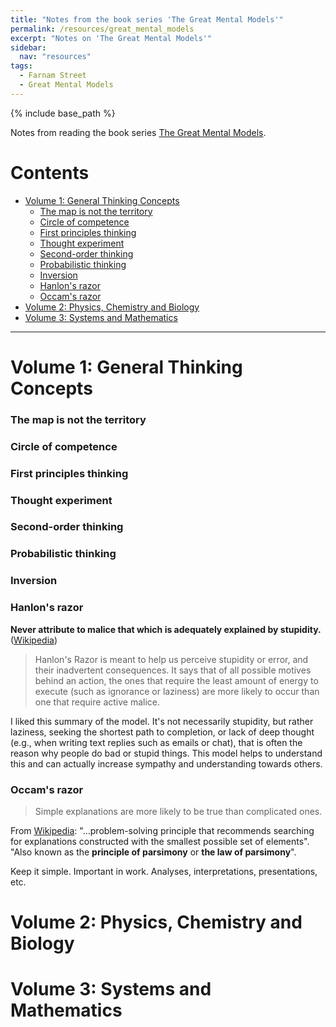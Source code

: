 ```yaml
---
title: "Notes from the book series 'The Great Mental Models'"
permalink: /resources/great_mental_models
excerpt: "Notes on 'The Great Mental Models'"
sidebar:
  nav: "resources"
tags:
  - Farnam Street
  - Great Mental Models
---
```


{% include base_path %}

Notes from reading the book series [The Great Mental Models](https://fs.blog/tgmm/).

# Contents
- [Volume 1: General Thinking Concepts](#volume-1-general-thinking-concepts)
  * [The map is not the territory](#the-map-is-not-the-territory)
  * [Circle of competence](#circle-of-competence)
  * [First principles thinking](#first-principles-thinking)
  * [Thought experiment](#thought-experiment)
  * [Second-order thinking](#second-order-thinking)
  * [Probabilistic thinking](#probabilistic-thinking)
  * [Inversion](#inversion)
  * [Hanlon's razor](#hanlons-razor)
  * [Occam's razor](#occams-razor)
- [Volume 2: Physics, Chemistry and Biology](#volume-2-physics-chemistry-and-biology)
- [Volume 3: Systems and Mathematics](#volume-3-systems-and-mathematics)

---------------------

# Volume 1: General Thinking Concepts  
### The map is not the territory  
### Circle of competence
### First principles thinking  
### Thought experiment
### Second-order thinking  
### Probabilistic thinking
### Inversion
### Hanlon's razor  
**Never attribute to malice that which is adequately explained by stupidity.** ([Wikipedia](https://en.wikipedia.org/wiki/Hanlon%27s_razor#:~:text=Hanlon's%20razor%20is%20an%20adage,unlikely%20explanations%20for%20human%20behavior.))  

> Hanlon's Razor is meant to help us perceive stupidity or error, and their inadvertent consequences. It says that of all possible motives behind an action, the ones that require the least amount of energy to execute (such as ignorance or laziness) are more likely to occur than one that require active malice.

I liked this summary of the model. It's not necessarily stupidity, but rather laziness, seeking the shortest path to completion, or lack of deep thought (e.g., when writing text replies such as emails or chat), that is often the reason why people do bad or stupid things. This model helps to understand this and can actually increase sympathy and understanding towards others.


### Occam's razor  
> Simple explanations are more likely to be true than complicated ones.

From [Wikipedia](https://en.wikipedia.org/wiki/Occam%27s_razor): "...problem-solving principle that recommends searching for explanations constructed with the smallest possible set of elements". "Also known as the **principle of parsimony** or **the law of parsimony**".  

Keep it simple. Important in work. Analyses, interpretations, presentations, etc.

# Volume 2: Physics, Chemistry and Biology

# Volume 3: Systems and Mathematics
